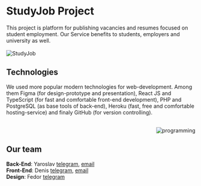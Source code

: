 # StudyJob Project

This project is platform for publishing vacancies and resumes focused on student employment. Our Service benefits to students, employers and university as well.
<br /><br />![StudyJob](https://sun7-8.userapi.com/azSa4itghjVq3cC_AAKrjtzzPDR-08m76xopQw/Yaj6BYwYn6M.jpg)

<h2>Technologies</h2>

We used more popular modern technologies for web-development. Among them Figma (for design-prototype and presentation), React JS and TypeScript (for fast and comfortable front-end development), PHP and PostgreSQL (as base tools of back-end), Heroku (fast, free and comfortable hosting-service) and finaly GitHub (for version controlling).
<br /><br /><p align='right'>![programming](https://i.giphy.com/media/YQitE4YNQNahy/giphy.webp)</p>

<h2>Our team</h2>

<b>Back-End</b>: Yaroslav <a href="https://t.me/yaroslavhub" target="_blank">telegram</a>, <a href="mailto:pakhmutovyaroslav@gmail.com" target="_blank">email</a><br />
<b>Front-End</b>: Denis <a href="https://t.me/Swizi0" target="_blank">telegram</a>, <a href="mailto:denis.bosiy@gmail.com" target="_blank">email</a><br />
<b>Design</b>: Fedor <a href="https://t.me/Fedfomi" target="_blank">telegram</a>
